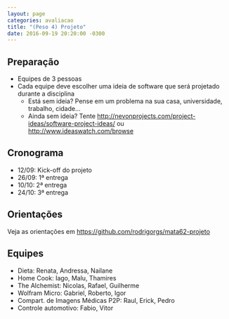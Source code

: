 ```yaml
---
layout: page
categories: avaliacao
title: "(Peso 4) Projeto"
date: 2016-09-19 20:20:00 -0300
---
```


## Preparação

- Equipes de 3 pessoas
- Cada equipe deve escolher uma ideia de software que será projetado durante a disciplina
  - Está sem ideia? Pense em um problema na sua casa, universidade, trabalho, cidade...
  - Ainda sem ideia? Tente <http://nevonprojects.com/project-ideas/software-project-ideas/> ou <http://www.ideaswatch.com/browse>

## Cronograma

- 12/09: Kick-off do projeto
- 26/09: 1ª entrega
- 10/10: 2ª entrega
- 24/10: 3ª entrega

## Orientações

Veja as orientações em <https://github.com/rodrigorgs/mata62-projeto>

## Equipes

- Dieta: Renata, Andressa, Nailane
- Home Cook: Iago, Malu, Thamires
- The Alchemist: Nicolas, Rafael, Guilherme
- Wolfram Micro: Gabriel, Roberto, Igor
- Compart. de Imagens Médicas P2P: Raul, Erick, Pedro
- Controle automotivo: Fabio, Vitor

